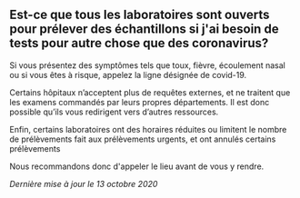 ## Est-ce que tous les laboratoires sont ouverts pour prélever des échantillons si j'ai besoin de tests pour autre chose que des coronavirus?

Si vous présentez des symptômes tels que toux, fièvre, écoulement nasal ou si vous êtes à risque, appelez la ligne désignée de covid-19.

Certains hôpitaux n’acceptent plus de requêtes externes, et ne traitent que les examens commandés par leurs propres départements. Il est donc possible qu’ils vous redirigent vers d’autres ressources.

Enfin, certains laboratoires ont des horaires réduites ou limitent le nombre de prélèvements fait aux prélèvements urgents, et ont annulés certains prélèvements

Nous recommandons donc d'appeler le lieu avant de vous y rendre.

_Dernière mise à jour le 13 octobre 2020_
